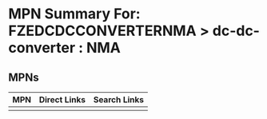 



# MPN Summary For: FZEDCDCCONVERTERNMA > dc-dc-converter : NMA

## MPNs
  

|MPN|Direct Links|Search Links|
| :--- | :--- | :--- |
||||
